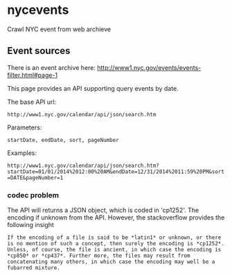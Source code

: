 # nycevents
Crawl NYC event from web archieve


## Event sources
There is an event archive here:
http://www1.nyc.gov/events/events-filter.html#page-1

This page provides an API supporting query events by date.

The base API url:

`http://www1.nyc.gov/calendar/api/json/search.htm`

Parameters:

`startDate, endDate, sort, pageNumber`

Examples:

`http://www1.nyc.gov/calendar/api/json/search.htm?startDate=01/01/2014%2012:00%20AM&endDate=12/31/2014%2011:59%20PM&sort=DATE&pageNumber=1`


### codec problem

The API will returns a JSON object, which is coded in 'cp1252'. The encoding if unknown from the API. However, the stackoverflow provides the following insight

`If the encoding of a file is said to be *latin1* or unknown, or there is no mention of such a concept, then surely the encoding is *cp1252*. Unless, of course, the file is ancient, in which case the encoding is *cp850* or *cp437*. Further more, the files may result from concatenating many others, in which case the encoding may well be a fubarred mixture.`

